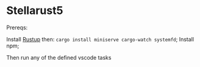 # Stellarust5

Prereqs:

Install [Rustup](https://rustup.rs/) then: `cargo install miniserve cargo-watch systemfd`; Install npm;

Then run any of the defined vscode tasks
